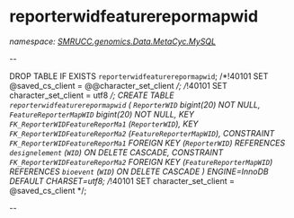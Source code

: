 ﻿# reporterwidfeaturerepormapwid
_namespace: [SMRUCC.genomics.Data.MetaCyc.MySQL](./index.md)_

--
 
 DROP TABLE IF EXISTS `reporterwidfeaturerepormapwid`;
 /*!40101 SET @saved_cs_client = @@character_set_client */;
 /*!40101 SET character_set_client = utf8 */;
 CREATE TABLE `reporterwidfeaturerepormapwid` (
 `ReporterWID` bigint(20) NOT NULL,
 `FeatureReporterMapWID` bigint(20) NOT NULL,
 KEY `FK_ReporterWIDFeatureReporMa1` (`ReporterWID`),
 KEY `FK_ReporterWIDFeatureReporMa2` (`FeatureReporterMapWID`),
 CONSTRAINT `FK_ReporterWIDFeatureReporMa1` FOREIGN KEY (`ReporterWID`) REFERENCES `designelement` (`WID`) ON DELETE CASCADE,
 CONSTRAINT `FK_ReporterWIDFeatureReporMa2` FOREIGN KEY (`FeatureReporterMapWID`) REFERENCES `bioevent` (`WID`) ON DELETE CASCADE
 ) ENGINE=InnoDB DEFAULT CHARSET=utf8;
 /*!40101 SET character_set_client = @saved_cs_client */;
 
 --




